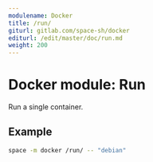 ```yaml
---
modulename: Docker
title: /run/
giturl: gitlab.com/space-sh/docker
editurl: /edit/master/doc/run.md
weight: 200
---
```

# Docker module: Run

Run a single container.

## Example

```sh
space -m docker /run/ -- "debian"
```
